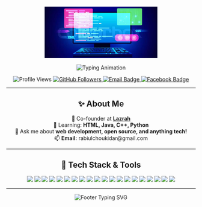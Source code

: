 <!-- Profile Banner or Logo -->
<p align="center">
  <img src="https://github.com/rabiulchoukidar/rabiul-choukidar/blob/main/Test.png" alt="Rabiul Choukidar Logo" width="300" />
</p>

<!-- Animated Typing Intro -->
<p align="center">
  <img src="https://readme-typing-svg.demolab.com?font=Fira+Code&weight=700&size=28&duration=3500&pause=500&color=FF1493&center=true&vCenter=true&width=600&lines=Hi+%F0%9F%91%8B%2C+I'm+RABIUL+CHOUKIDAR;Programmer+%7C+App+Developer+%7C+Web+Developer;Co-founder+at+Lazrah;Welcome+to+my+colorful+hub!+%F0%9F%92%A8" alt="Typing Animation" />
</p>

<!-- Profile Views and Socials -->
<p align="center">
  <img src="https://komarev.com/ghpvc/?username=rabiul-choukidar&color=ff69b4&label=PROFILE+VIEWS&style=flat-square" alt="Profile Views" />
  <a href="https://github.com/rabiul-choukidar">
    <img src="https://img.shields.io/github/followers/rabiul-choukidar?label=Follow&style=flat-square&color=1da1f2&logo=github" alt="GitHub Followers" />
  </a>
  <a href="mailto:rabiulchoukidar@gmail.com">
    <img src="https://img.shields.io/badge/Email-rabiulchoukidar@gmail.com-red?style=flat-square&logo=gmail&logoColor=white" alt="Email Badge"/>
  </a>
  <a href="https://www.facebook.com/rabiulchoukider" target="_blank">
    <img src="https://img.shields.io/badge/Facebook-1877F2?style=flat-square&logo=facebook&logoColor=white" alt="Facebook Badge"/>
  </a>
</p>

---

<!-- About Section -->
<h2 align="center">✨ About Me</h2>
<p align="center">
  🔭 Co-founder at <a href="https://lazrah.com/" target="_blank"><b>Lazrah</b></a> <br>
  🌱 Learning: <b>HTML, Java, C++, Python</b> <br>
  💬 Ask me about <b>web development, open source, and anything tech!</b> <br>
  📫 <b>Email:</b> rabiulchoukidar@gmail.com
</p>

---

<!-- Colorful Skills Section -->
<h2 align="center">🚀 Tech Stack & Tools</h2>
<p align="center">
  <img src="https://img.shields.io/badge/Javascript-F0DB4F?style=for-the-badge&logo=javascript&logoColor=black"/>
  <img src="https://img.shields.io/badge/Typescript-007acc?style=for-the-badge&logo=typescript&logoColor=white"/>
  <img src="https://img.shields.io/badge/React-61DBFB?style=for-the-badge&logo=react&logoColor=black"/>
  <img src="https://img.shields.io/badge/React_Native-20232A?style=for-the-badge&logo=react&logoColor=61DAFB"/>
  <img src="https://img.shields.io/badge/Next.js-000000?style=for-the-badge&logo=nextdotjs&logoColor=white"/>
  <img src="https://img.shields.io/badge/Node.js-3C873A?style=for-the-badge&logo=node.js&logoColor=white"/>
  <img src="https://img.shields.io/badge/Express.js-000000?style=for-the-badge&logo=express&logoColor=white"/>
  <img src="https://img.shields.io/badge/MongoDB-4EA94B?style=for-the-badge&logo=mongodb&logoColor=white"/>
  <img src="https://img.shields.io/badge/HTML5-E34F26?style=for-the-badge&logo=html5&logoColor=white"/>
  <img src="https://img.shields.io/badge/CSS3-1572B6?style=for-the-badge&logo=css3&logoColor=white"/>
  <img src="https://img.shields.io/badge/Sass-CC6699?style=for-the-badge&logo=sass&logoColor=white"/>
  <img src="https://img.shields.io/badge/AntDesign-0170FE?style=for-the-badge&logo=antdesign&logoColor=white"/>
  <img src="https://img.shields.io/badge/Tailwind_CSS-06B6D4?style=for-the-badge&logo=tailwindcss&logoColor=white"/>
  <img src="https://img.shields.io/badge/Bootstrap-563D7C?style=for-the-badge&logo=bootstrap&logoColor=white"/>
  <img src="https://img.shields.io/badge/Strapi-2E7EEA?style=for-the-badge&logo=strapi&logoColor=white"/>
  <img src="https://img.shields.io/badge/Markdown-000000?style=for-the-badge&logo=markdown&logoColor=white"/>
  <img src="https://img.shields.io/badge/Redux-593D88?style=for-the-badge&logo=redux&logoColor=white"/>
  <img src="https://img.shields.io/badge/React_Query-FF4154?style=for-the-badge&logo=reactquery&logoColor=white"/>
  <img src="https://img.shields.io/badge/VSCode-0078d7?style=for-the-badge&logo=visualstudiocode&logoColor=white"/>
  <img src="https://img.shields.io/badge/Git-F05032?style=for-the-badge&logo=git&logoColor=white"/>
</p>

---

<!-- Footer with animated thanks -->
<p align="center">
  <img src="https://readme-typing-svg.demolab.com?font=Fira+Code&duration=2000&pause=500&color=F76F03&center=true&vCenter=true&width=380&lines=Thank+you+for+visiting!;Have+a+colorful+day!+%F0%9F%92%A8" alt="Footer Typing SVG" />
</p>
